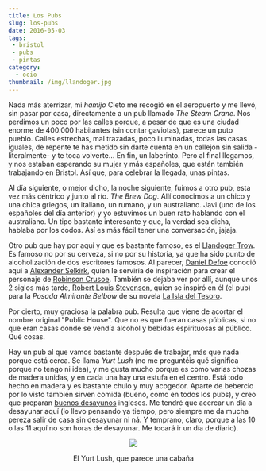 ```yaml
---
title: Los Pubs
slug: los-pubs
date: 2016-05-03
tags:
 - bristol
 - pubs
 - pintas
category:
  - ocio
thumbnail: /img/llandoger.jpg
---
```


Nada más aterrizar, mi *hamijo* Cleto me recogió en el aeropuerto y me
llevó, sin pasar por casa, directamente a un pub llamado *The Steam
Crane*. Nos perdimos un poco por las calles porque, a pesar de que es
una ciudad enorme de 400.000 habitantes (sin contar gaviotas), parece
un puto pueblo. Calles estrechas, mal trazadas, poco iluminadas, todas
las casas iguales, de repente te has metido sin darte cuenta en un
callejón sin salida -literalmente- y te toca volverte... En fin, un
laberinto. Pero al final llegamos, y nos estaban esperando su mujer y
más españoles, que están también trabajando en Bristol. Así que, para
celebrar la llegada, unas pintas.

Al día siguiente, o mejor dicho, la noche siguiente, fuimos a otro
pub, esta vez más céntrico y junto al río. *The Brew Dog*. Allí
conocimos a un chico y una chica griegos, un italiano, un rumano, y un
australiano. Javi (uno de los españoles del día anterior) y yo
estuvimos un buen rato hablando con el australiano. Un tipo bastante
interesante y que, la verdad sea dicha, hablaba por los codos. Así es
más fácil tener una conversación, jajaja.

Otro pub que hay por aquí y que es bastante famoso, es el [Llandoger
Trow][llandoger]. Es famoso no por su cerveza, si no por su historia, ya que ha
sido punto de alcoholización de dos escritores famosos. Al parecer,
[Daniel Defoe][defoe] conoció aquí a [Alexander Selkirk][selkirk], quien le serviría
de inspiración para crear el personaje de [Robinson Crusoe][crusoe]. También se
dejaba ver por allí, aunque unos 2 siglos más tarde, [Robert Louis
Stevenson][stevenson], quien se inspiró en él (el pub) para la *Posada Almirante
Belbow* de su novela [La Isla del Tesoro][isla del tesoro].

Por cierto, muy graciosa la palabra pub. Resulta que viene de acortar
el nombre original "Public House". Que no es que fueran casas
públicas, si no que eran casas donde se vendía alcohol y bebidas
espirituosas al público. Qué cosas.

Hay un pub al que vamos bastante después de trabajar, más que nada
porque está cerca. Se llama *Yurt Lush* (no me preguntéis qué
significa porque no tengo ni idea), y me gusta mucho porque es como
varias chozas de madera unidas, y en cada una hay una estufa en el
centro. Está todo hecho en madera y es bastante chulo y muy
acogedor. Aparte de bebercio por lo visto también sirven comida
(bueno, como en todos los pubs), y creo que preparan [buenos desayunos][desayunos]
ingleses. Me tendré que acercar un día a desayunar aquí (lo llevo
pensando ya tiempo, pero siempre me da mucha pereza salir de casa sin
desayunar ni ná. Y temprano, claro, porque a las 10 o las 11 aquí no son
horas de desayunar. Me tocará ir un día de diario).

<center>
<img src="/img/yurt-lush.jpg"/>
<p>El Yurt Lush, que parece una cabaña</p>
</center>

[crusoe]: https://es.wikipedia.org/wiki/Robinson_Crusoe
[defoe]: https://es.wikipedia.org/wiki/Daniel_Defoe
[desayunos]: https://eatdrinkbristolfashion.co.uk/yurt-lush/menus
[isla del tesoro]: https://es.wikipedia.org/wiki/La_isla_del_tesoro
[llandoger]: https://en.wikipedia.org/wiki/Llandoger_Trow
[selkirk]: https://es.wikipedia.org/wiki/Alexander_Selkirk
[stevenson]: https://es.wikipedia.org/wiki/Robert_Louis_Stevenson
